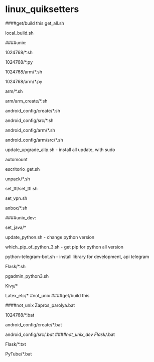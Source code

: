 # linux_quiksetters
####get/build this
get_all.sh

local_build.sh

####unix:

1024768/*.sh

1024768/*.py

1024768/arm/*.sh

1024768/arm/*.py

arm/*.sh

arm/arm_create/*.sh

android_config/create/*.sh

android_config/src/*.sh

android_config/arm/*.sh

android_config/arm/src/*.sh

update_upgrade_allp.sh - install all update, with sudo

automount

escritorio_get.sh

unpack/*.sh

set_ttl/set_ttl.sh

set_vpn.sh

anbox/*.sh

####unix_dev:

set_java/*

update_python.sh - change python version

which_pip_of_python_3.sh - get pip for python all version

python-telegram-bot.sh - install library for development, api telegram

Flask/*.sh

pgadmin_python3.sh

Kivy/*

Latex_etc/*
#not_unix
####get/build this

####not_unix
Zapros_parolya.bat

1024768/*.bat

android_config/create/*.bat

android_config/src/*.bat
####not_unix_dev
Flask/*.bat

Flask/*.txt

PyTube/*.bat
